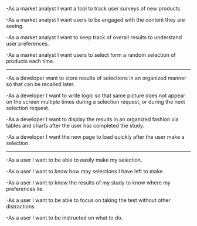 -As a market analyst I want a tool to track user surveys of new products

-As a market analyst I want users to be engaged with the content they are seeing.

-As a market analyst I want to keep track of overall results to understand user preferences.

-As a market analyst I want users to select form a random selection of products each time.

------

-As a developer want to store results of selections in an organized manner so that can be recalled later.

-As a developer I want to write logic so that same picture does not appear on the screen multiple times during a selection request, or during the next selection request.

-As a developer I want to display the results in an organized fashion via tables and charts after the user has completed the study.

-As a developer I want the new page to load quickly after the user make a selection.

-----

-As a user I want to be able to easily make my selection.

-As a user I want to know how may selections I have left to make.

-As a user I want to know the results of my study to know where my preferences lie.

-As a user I want to be able to focus on taking the test without other distractions

-As a user I want to be instructed on what to do.
